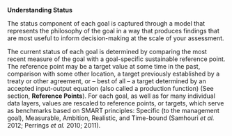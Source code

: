 **Understanding Status**The status component of each goal is captured through a model that represents the philosophy of the goal in a way that produces findings that are most useful to inform decision-making at the scale of your assessment.The current status of each goal is determined by comparing the most recent measure of the goal with a goal-specific sustainable reference point. The reference point may be a target value at some time in the past, comparison with some other location, a target previously established by a treaty or other agreement, or – best of all – a target determined by an accepted input-output equation (also called a production function) (See section, **Reference Points**). For each goal, as well as for many individual data layers, values are rescaled to reference points, or targets, which serve as benchmarks based on SMART principles: Specific (to the management goal), Measurable, Ambition, Realistic, and Time-bound (Samhouri *et al.* 2012; Perrings *et al.* 2010; 2011).
